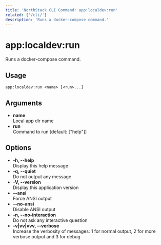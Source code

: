```yaml
---
title: 'NorthStack CLI Command: app:localdev:run'
related: ['/cli/']
description: 'Runs a docker-compose command.'
---
```


# app:localdev:run

Runs a docker-compose command.

## Usage

`app:localdev:run <name> [<run>...]`

## Arguments

-   **name**  
    Local app dir name
-   **run**  
    Command to run [default: ["help"]]

## Options

-   **-h, --help**  
    Display this help message
-   **-q, --quiet**  
    Do not output any message
-   **-V, --version**  
    Display this application version
-   **--ansi**  
    Force ANSI output
-   **--no-ansi**  
    Disable ANSI output
-   **-n, --no-interaction**  
    Do not ask any interactive question
-   **-v|vv|vvv, --verbose**  
    Increase the verbosity of messages: 1 for normal output, 2 for more verbose output and 3 for debug
